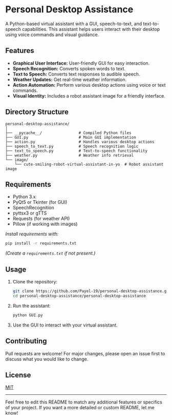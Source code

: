 # Personal Desktop Assistance

A Python-based virtual assistant with a GUI, speech-to-text, and text-to-speech capabilities. This assistant helps users interact with their desktop using voice commands and visual guidance.

## Features

- **Graphical User Interface:** User-friendly GUI for easy interaction.
- **Speech Recognition:** Converts spoken words to text.
- **Text to Speech:** Converts text responses to audible speech.
- **Weather Updates:** Get real-time weather information.
- **Action Automation:** Perform various desktop actions using voice or text commands.
- **Visual Identity:** Includes a robot assistant image for a friendly interface.

## Directory Structure

```
personal-desktop-assistance/
│
├── __pycache__/                # Compiled Python files
├── GUI.py                      # Main GUI implementation
├── action.py                   # Handles various desktop actions
├── speech_to_text.py           # Speech recognition logic
├── text_to_speech.py           # Text-to-speech functionality
├── weather.py                  # Weather info retrieval
└── image/
    └── cute-smiling-robot-virtual-assistant-in-yo  # Robot assistant image
```

## Requirements

- Python 3.x
- PyQt5 or Tkinter (for GUI)
- SpeechRecognition
- pyttsx3 or gTTS
- Requests (for weather API)
- Pillow (if working with images)

*Install requirements with:*
```bash
pip install -r requirements.txt
```
*(Create a `requirements.txt` if not present.)*

## Usage

1. Clone the repository:
   ```bash
   git clone https://github.com/Payel-19/personal-desktop-assistance.git
   cd personal-desktop-assistance/personal-desktop-assistance
   ```
2. Run the assistant:
   ```bash
   python GUI.py
   ```
3. Use the GUI to interact with your virtual assistant.

## Contributing

Pull requests are welcome! For major changes, please open an issue first to discuss what you would like to change.

## License

[MIT](../LICENSE)

---

Feel free to edit this README to match any additional features or specifics of your project. If you want a more detailed or custom README, let me know!
